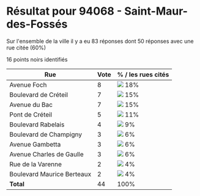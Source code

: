# Résultat pour 94068 - Saint-Maur-des-Fossés

Sur l'ensemble de la ville il y a eu 83 réponses dont 50 réponses avec une rue citée (60%)

16 points noirs identifiés

| Rue | Vote | % / les rues cités|
|-----|------|-------------------|
| Avenue Foch | 8 | <img src="../../img/bar_18.gif" />&nbsp;18%|
| Boulevard de Créteil | 7 | <img src="../../img/bar_15.gif" />&nbsp;15%|
| Avenue du Bac | 7 | <img src="../../img/bar_15.gif" />&nbsp;15%|
| Pont de Créteil | 5 | <img src="../../img/bar_11.gif" />&nbsp;11%|
| Boulevard Rabelais | 4 | <img src="../../img/bar_9.gif" />&nbsp;9%|
| Boulevard de Champigny | 3 | <img src="../../img/bar_6.gif" />&nbsp;6%|
| Avenue Gambetta | 3 | <img src="../../img/bar_6.gif" />&nbsp;6%|
| Avenue Charles de Gaulle | 3 | <img src="../../img/bar_6.gif" />&nbsp;6%|
| Rue de la Varenne | 2 | <img src="../../img/bar_4.gif" />&nbsp;4%|
| Boulevard Maurice Berteaux | 2 | <img src="../../img/bar_4.gif" />&nbsp;4%|
| **Total** | 44 | 100%|
